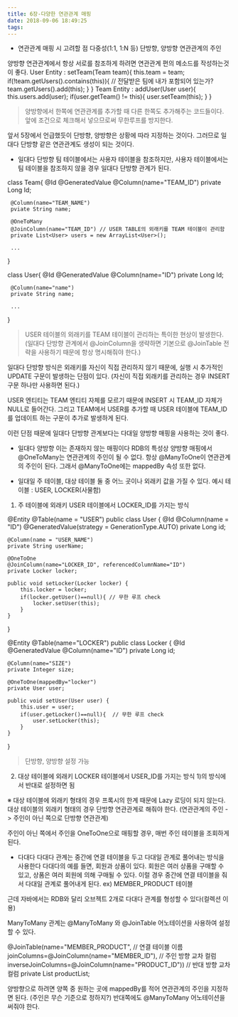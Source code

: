 ```yaml
---
title: 6장-다양한 연관관계 매핑
date: 2018-09-06 18:49:25
tags:
---
```


- 연관관계 매핑 시 고려할 점
다중성(1:1, 1:N 등)
단방향, 양방향
연관관계의 주인

양방향 연관관계에서 항상 서로를 참조하게 하려면 연관관계 편의 메소드를 작성하는것이 좋다.
User Entity :
setTeam(Team team){
     this.team = team;
     if(!team.getUsers().contains(this)){     // 전달받은 팀에 내가 포함되어 있는가?
          team.getUsers().add(this);
     }
}
Team Entity :
addUser(User user){
     this.users.add(user);
     if(user.getTeam() != this){
          user.setTeam(this);
     }
}
> 양방향에서 한쪽에 연관관계를 추가할 때 다른 한쪽도 추가해주는 코드들이다.
앞에 조건으로 체크해서 넣으므로써 무한루프를 방지한다.

앞서 5장에서 언급했듯이 단방향, 양방향은 상황에 따라 지정하는 것이다.
그러므로 일대다 단방향 같은 연관관계도 생성이 되는 것이다.

- 일대다 단방향
팀 테이블에서는 사용자 테이블을 참조하지만,
사용자 테이블에서는 팀 테이블을 참조하지 않을 경우 일대다 단방향 관계가 된다.

class Team{
     @Id @GeneratedValue
     @Column(name="TEAM_ID")
     private Long Id;

     @Column(name="TEAM_NAME")
     pviate String name;

     @OneToMany
     @JoinColumn(name="TEAM_ID") // USER TABLE의 외래키를 TEAM 테이블이 관리함
     private List<User> users = new ArrayList<User>();

     ...
}

class User{
     @Id @GeneratedValue
     @Column(name="ID")
     private Long Id;

     @Column(name="name")
     private String name;

     ...
}
> USER 테이블의 외래키를 TEAM 테이블이 관리하는 특이한 현상이 발생한다.
(일대다 단방향 관계에서 @JoinColumn을 생략하면 기본으로 @JoinTable 전략을 사용하기 때문에 항상 명시해줘야 한다.)

일대다 단방향 방식은 외래키를 자신이 직접 관리하지 않기 때문에, 실행 시 추가적인 UPDATE 구문이 발생하는 단점이 있다.
(자신이 직접 외래키를 관리하는 경우 INSERT 구문 하나만 사용하면 된다.)

USER 엔티티는 TEAM 엔티티 자체를 모르기 때문에 INSERT 시 TEAM_ID 자체가 NULL로 들어간다.
그리고 TEAM에서 USER를 추가할 때 USER 테이블에 TEAM_ID를 업데이트 하는 구문이 추가로 발생하게 된다.

이런 단점 때문에 일대다 단방향 관계보다는 다대일 양방향 매핑을 사용하는 것이 좋다.

- 일대다 양방향
이는 존재하지 않는 매핑이다
RDB의 특성상 양방향 매핑에서 @OneToMany는 연관관계의 주인이 될 수 없다. 항상 @ManyToOne이 연관관계의 주인이 된다.
그래서 @ManyToOne에는 mappedBy 속성 또한 없다.

- 일대일
주 테이블, 대상 테이블 둘 중 어느 곳이나 외래키 값을 가질 수 있다.
예시 테이블 : USER, LOCKER(사물함)

1) 주 테이블에 외래키
USER 테이블에서 LOCKER_ID를 가지는 방식

@Entity
@Table(name = "USER")
public class User {
    @Id
    @Column(name = "ID")
    @GeneratedValue(strategy = GenerationType.AUTO)
    private Long id;

    @Column(name = "USER_NAME")
    private String userName;

    @OneToOne
    @JoinColumn(name="LOCKER_ID", referencedColumnName="ID")
    private Locker locker;

    public void setLocker(Locker locker) {
        this.locker = locker;
        if(locker.getUser()==null){ // 무한 루프 check
            locker.setUser(this);
        }
    }
}

@Entity
@Table(name="LOCKER")
public class Locker {
    @Id @GeneratedValue
    @Column(name="ID")
    private Long id;

    @Column(name="SIZE")
    private Integer size;

    @OneToOne(mappedBy="locker")
    private User user;

    public void setUser(User user) {
        this.user = user;
        if(user.getLocker()==null){  // 무한 루프 check
            user.setLocker(this);
        }
    }
}
> 단방향, 양방향 설정 가능

2) 대상 테이블에 외래키
LOCKER 테이블에서 USER_ID를 가지는 방식
1)의 방식에서 반대로 설정하면 됨

※ 대상 테이블에 외래키 형태의 경우 프록시의 한계 때문에 Lazy 로딩이 되지 않는다.
대상 테이블의 외래키 형태의 경우 단방향 연관관계로 해줘야 한다.
(연관관계의 주인 -> 주인이 아닌 쪽으로 단방향 연관관계)

주인이 아닌 쪽에서 주인을 OneToOne으로 매핑할 경우,  매번 주인 테이블을 조회하게 된다.



- 다대다
다대다 관계는 중간에 연결 테이블을 두고 다대일 관계로 풀어내는 방식을 사용한다
다대다의 예를 들면, 회원과 상품이 있다.
회원은 여러 상품을 구매할 수 있고, 상품은 여러 회원에 의해 구매될 수 있다.
이럴 경우 중간에 연결 테이블을 줘서 다대일 관계로 풀어내게 된다. ex) MEMBER_PRODUCT 테이블

근데 자바에서는 RDB와 달리 오브젝트 2개로 다대다 관계를 형성할 수 있다(컬렉션 이용)


ManyToMany 관계는 @ManyToMany 와 @JoinTable 어노테이션을 사용하여 설정할 수 있다.

@JoinTable(name="MEMBER_PRODUCT", // 연결 테이블 이름
joinColumns=@JoinColumn(name="MEMBER_ID"), // 주인 방향 교차 컬럼
inverseJoinColumns=@JoinColumn(name="PRODUCT_ID")) // 반대 방향 교차 컬럼
private List<Product> productList;

양방향으로 하려면 양쪽 중 원하는 곳에 mappedBy를 적어 연관관계의 주인을 지정하면 된다. (주인은 무슨 기준으로 정하지?)
반대쪽에도 @ManyToMany 어노테이션을 써줘야 한다.

<!-- more -->